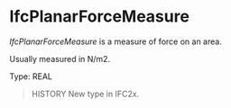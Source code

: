 # IfcPlanarForceMeasure

_IfcPlanarForceMeasure_ is a measure of force on an area.<!-- end of definition -->

Usually measured in N/m2.

Type: REAL

> HISTORY New type in IFC2x.
